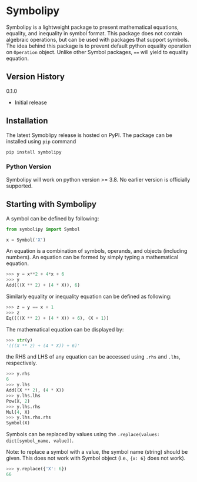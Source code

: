 # Symbolipy

Symbolipy is a lightweight package to present mathematical equations, equality, and inequality in symbol format.
This package does not contain algebraic operations, but can be used with packages that support symbols.     
The idea behind this package is to prevent default python equality operation on `Operation` object. Unlike other Symbol packages, `==` will yield to equality equation.

## Version History

0.1.0 
* Initial release

## Installation

The latest Symoblipy release is hosted on PyPI. The package can be installed using `pip` command

```commandline
pip install symbolipy
```

### Python Version

Symbolipy will work on python version >= 3.8. No earlier version is officially supported.


## Starting with Symbolipy

A symbol can be defined by following:

```python
from symbolipy import Symbol

x = Symbol('X')
```

An equation is a combination of symbols, operands, and objects (including numbers).
An equation can be formed by simply typing a mathematical equation.

```python
>>> y = x**2 + 4*x + 6
>>> y
Add(((X ** 2) + (4 * X)), 6)
```

Similarly equality or inequality equation can be defined as following:

```python
>>> z = y == x + 1
>>> z
Eq((((X ** 2) + (4 * X)) + 6), (X + 1))
```

The mathematical equation can be displayed by:

```python
>>> str(y)
'(((X ** 2) + (4 * X)) + 6)'
```

the RHS and LHS of any equation can be accessed using `.rhs` and `.lhs`, respectively.

```python
>>> y.rhs
6
>>> y.lhs
Add((X ** 2), (4 * X))
>>> y.lhs.lhs
Pow(X, 2)
>>> y.lhs.rhs
Mul(4, X)
>>> y.lhs.rhs.rhs
Symbol(X)
```
Symbols can be replaced by values using the `.replace(values: dict[symbol_name, value])`.

Note: to replace a symbol with a value, the symbol name (string) should be given. This does not work with Symbol object (i.e., `{x: 6}` does not work).

```python
>>> y.replace({'X': 6})
66
```

